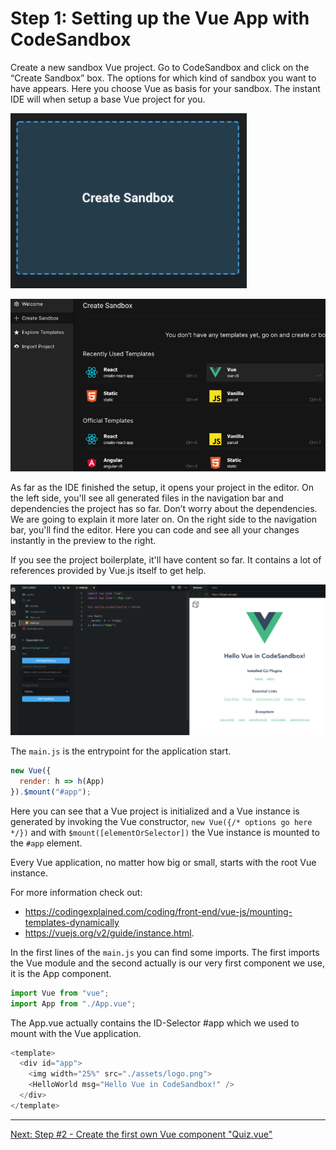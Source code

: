 # Step 1: Setting up the Vue App with CodeSandbox

Create a new sandbox Vue project. Go to CodeSandbox and click on the “Create Sandbox” box. The options for which kind of sandbox you want to have appears. Here you choose Vue as basis for your sandbox. The instant IDE will when setup a base Vue project for you.

![Create new Sandbox](img/create-new-sandbox.png)

![Choose template in Sandbox](img/create-new-sandbox2.png)

As far as the IDE finished the setup, it opens your project in the editor.
On the left side, you'll see all generated files in the navigation bar and dependencies the project has so far. Don’t worry about the dependencies. We are going to explain it more later on.
On the right side to the navigation bar, you'll find the editor. Here you can code and see all your changes instantly in the preview to the right.

If you see the project boilerplate, it'll have content so far. It contains a lot of references provided by Vue.js itself to get help.

![Brand new Vue Project in Sandbox](img/the-new-project-sandbox.png)


The `main.js` is the entrypoint for the application start.

```javascript
new Vue({
  render: h => h(App)
}).$mount("#app");
````

Here you can see that a Vue project is initialized and a Vue instance is generated by invoking the Vue constructor, `new Vue({/* options go here */})` and with `$mount([elementOrSelector])` the Vue instance is mounted to the `#app` element.

Every Vue application, no matter how big or small, starts with the root Vue instance.

For more information check out:
- https://codingexplained.com/coding/front-end/vue-js/mounting-templates-dynamically
- https://vuejs.org/v2/guide/instance.html.

In the first lines of the `main.js` you can find some imports. The first imports the Vue module and the second actually is our very first component we use, it is the App component.

```javascript
import Vue from "vue";
import App from "./App.vue";
```

The App.vue actually contains the ID-Selector #app which we used to mount with the Vue application.

```javascript
<template>
  <div id="app">
    <img width="25%" src="./assets/logo.png">
    <HelloWorld msg="Hello Vue in CodeSandbox!" />
  </div>
</template>

```

---

[Next: Step #2 - Create the first own Vue component "Quiz.vue"](step2.md)
